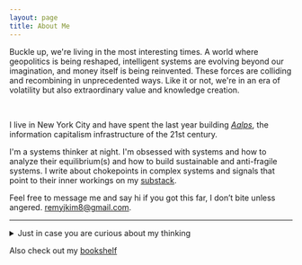 ```yaml
---
layout: page
title: About Me
---
```


<p class="message">
Buckle up, we're living in the most interesting times. A world where geopolitics is being reshaped, intelligent systems are evolving beyond our imagination, and money itself is being reinvented. These forces are colliding and recombining in unprecedented ways. Like it or not, we're in an era of volatility but also extraordinary value and knowledge creation.
</p>
<br>

I live in New York City and have spent the last year building [*Aalps*](https://www.aalpslabs.com), the information capitalism infrastructure of the 21st century.

I'm a systems thinker at night. I'm obsessed with systems and how to analyze their equilibrium(s) and how to build sustainable and anti-fragile systems. I write about chokepoints in complex systems and signals that point to their inner workings on my [substack](https://signalsands.substack.com/).


Feel free to message me and say hi if you got this far, I don’t bite unless angered. remyjkim8@gmail.com.

---
<details>
<summary>Just in case you are curious about my thinking</summary>
The following questions are ones that I regularly ask myself: 

1. What trade-offs am I willing to make?

2. Why am I engaging in this? Where in my hierarchy of goals is this cause located?

3. Where do we find happiness from

4. How does one build trust with another or destroy it

5. Where is it that would bring out the best of me?

6. How does one foster and maintian a firm grounding that withstands circumstances?

7. New Room near a forest: better air or more bugs?

8. How will today be remembered as? To me? To other?

9. What am I capable of?

10. When should I be flexible and let go of my convictions

11. How do we extract signal from noise amid floods of information? What glasses need we put on?

12. What does it take to be a more humorous, entertaining person?

13. What defines a founder? A great one that builds a one-in-ten-thousand company?

14. Will my generation ever witness a major war in our lives?

15. Will global trade ever be settled in crypto in the near future?

16. When is sincerity fully delivered/communicated from one mind to another? Or is it just false hope?

17. What will be the invariant for the next 30 years? Variants?

18. What constitutes a brilliant persuader, or a great visionary?

19. What does it mean to own something? Someone, idea? capital, memory, share of a company? crypto? time?

20. Why do people scam others even when they are directly benefiting?

21. Is leverage always better off?

22. How does one become an independent consumer of news and social media without falling prey to it? More fact-checking? or simply reducing one's exposure to them?

23. how are token staking and bonds fundamentally different?

24. How do I perceive the current self? What do I want myself to be? What does it take to have full control of my brain? my habits? my thoughts? my reactions?

25. Why do I repeat downloading and deleting the instagram app?

26. To what extent does geopolitics determine a nation's futures?

27. Why would anyone want to overhal/transform one's identity?

28. How can I ever be adequately appreciative or grateful? How about when it is already transactional?

29. What adjective do I want my name to be?

30. What quality (or qualities) maketh a man superhuman?

31. Can antifragility ever be artificially designed?

32. One's definition of success vs one's constructed meaning in life? Are they equivalent? Can each be measured?

33. How do I mechanically remove negative associations existing in my visual cortex?

34. Do I have all the answers already? Am I every ready enough?

35. Questions about questions?

36. Am I still afraid to put myself out there? to make enemies?

37. Is it true that actions speak louder than words? How do words gain power that transcends circumstances and actions? Money speaks? Markets talk?

38. Is consensus closer to the truth?

39. Is "the life of questioning" consistently beneficial?

40. Is there a way to measure my self-honesty? How do I hold myself accountable for not being honest?

41. What are the lenses through which I perceive signals? Which k-v cache do I access most frequently?

42. How vulnerable does on become when experiencing deficiency? Is deficiency absolute? relative? mental? Are adversity, loneliness or solitude deficiencies?

43. Does programmable money strengthen or mitigate reflexivity? How does the interplay among signal (obeservation), perception (world model) and action influence this process?

</details>

Also check out my [bookshelf](bookshelf.md)

<!-- <small>
Proud alumni of [Seoul National University](https://en.snu.ac.kr/) where I was fortunate to study control systems, computer systems and financial systems.

<small>
I'm currently on a leave from my graduate studies at [UPenn](https://www.upenn.edu/) where I studied computer science. -->


